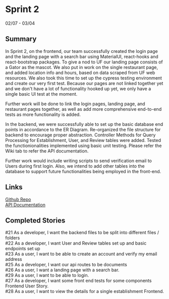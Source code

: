 # Sprint 2

02/07 - 03/04

## Summary

In Sprint 2, on the frontend, our team successfully created the login page and the landing page with a search bar using MaterialUI, react-hooks and react-bootstrap packages. To give a nod to UF our landing page consists of a Gator as the mascot. We also put in work on the single restaurant page, and added location info and hours, based on data scraped from UF web resources. We also took this time to set up the cypress testing environment and create our very first test. Because our pages are not linked together yet and we don't have a lot of functionality hooked up yet, we only have a single basic UI test at the moment.

Further work will be done to link the login pages, landing page, and restaurant pages together, as well as add more comprehensive end-to-end tests as more functionality is added.

In the backend, we were successfully able to set up the basic database end points in accordance to the ER Diagram. Re-organized the file structure for backend to encourage proper abstraction. Controller Methods for Query Processing for Establishment, User, and Review tables were added. Tested the functionionalities implemented using basic unit testing. Please refer the Wiki tab to refer the API documentation.

Further work would include writing scripts to send verification email to Users during first login. Also, we intend to add other tables into the database to support future functionalities being employed in the front-end.

## Links
[Github Repo](https://github.com/Monicakodali/SEPROJECT)\
[API Documentation](https://github.com/Monicakodali/SEPROJECT.wiki.git)


## Completed Stories

#21 As a developer, I want the backend files to be split into different files / folders \
#22 As a developer, I want User and Review tables set up and basic endpoints set up \
#23 As a user, I want to be able to create an account and verify my email address \
#25 As a developer, I want our api routes to be documents \
#26 As a user, I want a landing page with a search bar. \
#29 As a user, I want to be able to login. \
#27 As a developer, I want some front end tests for some components Frontend User Story. \
#28 As a user, I want to view the details for a single establishment Frontend.


